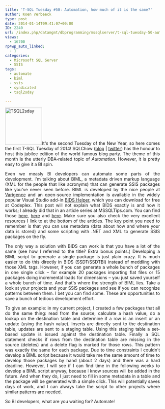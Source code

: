 ```yaml
---
title: 'T-SQL Tuesday #50: Automation, how much of it is the same?'
author: Koen Verbeeck
type: post
date: 2014-01-14T09:41:07+00:00
ID: 2240
url: /index.php/datamgmt/dbprogramming/mssqlserver/t-sql-tuesday-50-automation/
views:
  - 16700
rp4wp_auto_linked:
  - 1
categories:
  - Microsoft SQL Server
  - SSIS
tags:
  - automate
  - biml
  - ssis
  - syndicated
  - tsql2sday

---
```

<p style="text-align: justify">
  <a href="http://sqlchow.wordpress.com/2014/01/07/t-sql-tuesday-050-automation-how-much-of-it-is-the-same/"><img class="alignleft" alt="TSQL2sday" src="/wp-content/uploads/2014/01/TSQL2sday.png" width="120" height="121" /></a>It's the second Tuesday of the New Year, so here comes the first T-SQL Tuesday of 2014! SQLChow (<a href="http://sqlchow.wordpress.com/">blog</a> | <a href="https://twitter.com/SqlChow">twitter</a>) has the honour to host this jubilee edition of the world famous blog party. The theme of this month is the utterly DBA-related topic of <i>Automation</i>. However, it is pretty easy to give it a BI spin.
</p>

<p style="text-align: justify">
  Even we measly BI developers can automate some parts of the development. I'm talking about BIML, a metadata driven markup language (XML for the people that like acronyms) that can generate SSIS packages like you've never seen before. BIML is developed by the nice people at <a href="http://www.varigence.com/">Varigence</a> and an open-source implementation is available in the widely popular Visual Studio add-in <a href="http://bidshelper.codeplex.com/">BIDS Helper</a>, which you can download for free at Codeplex. This post will not explain what BIDS exactly is and how it works; I already did that in an article series at MSSQLTips.com. You can find those <a href="http://www.mssqltips.com/sqlservertip/3094/introduction-to-business-intelligence-markup-language-biml-for-ssis/">here</a>, <a href="http://www.mssqltips.com/sqlservertip/3115/using-biml-to-generate-an-ssis-import-package/">here</a> and <a href="http://www.mssqltips.com/sqlservertip/3124/generate-multiple-ssis-packages-using-biml-and-metadata/">here</a>. Make sure you also check the very excellent resources I link to at the bottom of the articles. The key point you need to remember is that you can use metadata (data about how and where your data is stored) and some scripting with .NET and XML to generate SSIS packages on the fly.
</p>

<p style="text-align: justify">
  The only way a solution with BIDS can work is that you have a lot of the same (see how I referred to the title? Extra bonus points.) Developing a BIML script to generate a single package is just plain crazy. It is much easier to do this directly in BIDS (SSDT/SSDTBI) instead of meddling with those XML tags. However, if you can generate a whole bunch of packages in one single click – for example 20 packages importing flat files or 15 packages doing incremental loads for dimensions – you just saved yourself a whole bunch of time. And that's where the strength of BIML lies. Take a look at your projects and your SSIS packages and see if you can recognize patterns between them. I bet you can find some. These are opportunities to save a bunch of tedious development effort.
</p>

<p style="text-align: justify">
  To give an example: in my current project, I created a few packages that all do the same thing: read from the source, calculate a hash value, do a lookup on the destination table and determine if a row is an insert or an update (using the hash value). Inserts are directly sent to the destination table, updates are sent to a staging table. Using this staging table a set-based update is issued against the destination table. Finally a SQL statement checks if rows from the destination table are missing in the source (deletes) and a delete flag is marked for those rows. This pattern was exactly the same for each package. Due to time constraints I couldn't develop a BIML script because it would take me the same amount of time to develop those packages by hand (about 2 days) and there was a hard deadline. However, I will see if I can find time in the following weeks to develop a BIML script anyway, because I know sources will be added in the future. And when they do, I just need to fill in some metadata in a table and the package will be generated with a simple click. This will potentially saves days of work, and I can always take the script to other projects where similar patterns are needed.
</p>

<p style="text-align: justify">
  So BI developers, what are you waiting for? Automate!
</p>